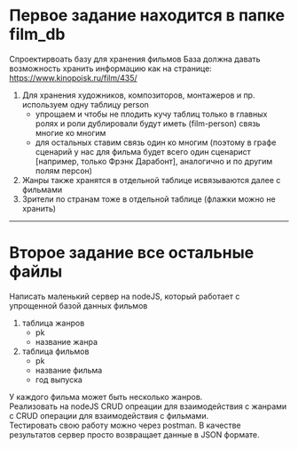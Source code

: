 # Первое задание находится в папке film_db
Спроектирвоать базу для хранения фильмов
База должна давать возможность хранить информацию как на странице: https://www.kinopoisk.ru/film/435/

1. Для хранения художников, композиторов, монтажеров и пр. используем одну таблицу person
      - упрощаем и чтобы не плодить кучу таблиц только в главных ролях и роли дублировали будут иметь (film-person) связь многие ко многим
      - для остальных ставим связь один ко многим (поэтому в графе сценарий у нас для фильма будет всего один сценарист [например, только Фрэнк Дарабонт], аналогично и по другим полям персон)
2. Жанры также хранятся в отдельной таблице исвязываются далее с фильмами
3. Зрители по странам тоже в отдельной таблице (флажки можно не хранить)

***
# Второе задание все остальные файлы
Написать маленький сервер на nodeJS, который работает с упрощенной базой данных фильмов
1. таблица жанров
      - pk
      - название жанра
2. таблица фильмов
      - pk
      - название фильма
      - год выпуска

У каждого фильма может быть несколько жанров.  
Реализовать на nodeJS CRUD опреации для взаимодействия с жанрами с CRUD операции для взаимодействия с фильмами.  
Тестировать свою работу можно через postman. В качестве результатов сервер просто возвращает данные в JSON формате.